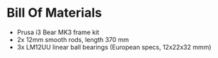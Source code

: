 Bill Of Materials
=================

* Prusa i3 Bear MK3 frame kit
* 2x 12mm smooth rods, length 370 mm
* 3x LM12UU linear ball bearings (European specs, 12x22x32 mmm)
